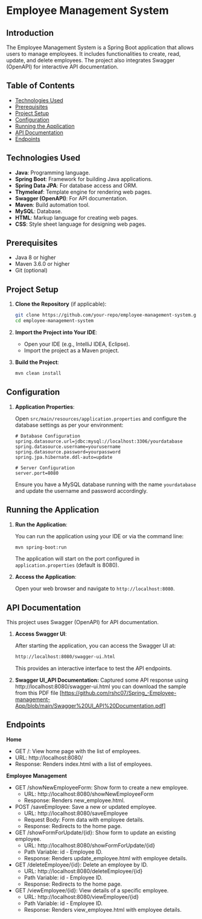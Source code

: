 # Employee Management System

## Introduction

The Employee Management System is a Spring Boot application that allows users to manage employees. It includes functionalities to create, read, update, and delete employees. The project also integrates Swagger (OpenAPI) for interactive API documentation.

## Table of Contents

- [Technologies Used](#technologies-used)
- [Prerequisites](#prerequisites)
- [Project Setup](#project-setup)
- [Configuration](#configuration)
- [Running the Application](#running-the-application)
- [API Documentation](#api-documentation)
- [Endpoints](#endpoints)

## Technologies Used

- **Java**: Programming language.
- **Spring Boot**: Framework for building Java applications.
- **Spring Data JPA**: For database access and ORM.
- **Thymeleaf**: Template engine for rendering web pages.
- **Swagger (OpenAPI)**: For API documentation.
- **Maven**: Build automation tool.
- **MySQL**: Database.
- **HTML**: Markup language for creating web pages.
- **CSS**: Style sheet language for designing web pages.

## Prerequisites

- Java 8 or higher
- Maven 3.6.0 or higher
- Git (optional)

## Project Setup

1. **Clone the Repository** (if applicable):

    ```sh
    git clone https://github.com/your-repo/employee-management-system.git
    cd employee-management-system
    ```

2. **Import the Project into Your IDE**:

    - Open your IDE (e.g., IntelliJ IDEA, Eclipse).
    - Import the project as a Maven project.

3. **Build the Project**:

    ```sh
    mvn clean install
    ```

## Configuration

1. **Application Properties**:

    Open `src/main/resources/application.properties` and configure the database settings as per your environment:

    ```properties
    # Database Configuration
    spring.datasource.url=jdbc:mysql://localhost:3306/yourdatabase
    spring.datasource.username=yourusername
    spring.datasource.password=yourpassword
    spring.jpa.hibernate.ddl-auto=update

    # Server Configuration
    server.port=8080
    ```

    Ensure you have a MySQL database running with the name `yourdatabase` and update the username and password accordingly.

## Running the Application

1. **Run the Application**:

    You can run the application using your IDE or via the command line:

    ```sh
    mvn spring-boot:run
    ```

    The application will start on the port configured in `application.properties` (default is 8080).

2. **Access the Application**:

    Open your web browser and navigate to `http://localhost:8080`.

## API Documentation

This project uses Swagger (OpenAPI) for API documentation.

1. **Access Swagger UI**:

    After starting the application, you can access the Swagger UI at:

    ```sh
    http://localhost:8080/swagger-ui.html
    ```

    This provides an interactive interface to test the API endpoints.
   
2. **Swagger UI_API Documentation:**
   Captured some API response using http://localhost:8080/swagger-ui.html you can download the sample from this PDF file [https://github.com/rshc07/Spring_-Employee-management-App/blob/main/Swagger%20UI_API%20Documentation.pdf]
## Endpoints

**Home**
- GET /: View home page with the list of employees.
- URL: http://localhost:8080/
- Response: Renders index.html with a list of employees.

**Employee Management**
- GET /showNewEmployeeForm: Show form to create a new employee.
    - URL: http://localhost:8080/showNewEmployeeForm
    - Response: Renders new_employee.html.
- POST /saveEmployee: Save a new or updated employee.
    - URL: http://localhost:8080/saveEmployee
    - Request Body: Form data with employee details.
    - Response: Redirects to the home page.
- GET /showFormForUpdate/{id}: Show form to update an existing employee.
    - URL: http://localhost:8080/showFormForUpdate/{id}
    - Path Variable: id - Employee ID.
    - Response: Renders update_employee.html with employee details.
- GET /deleteEmployee/{id}: Delete an employee by ID.
    - URL: http://localhost:8080/deleteEmployee/{id}
    - Path Variable: id - Employee ID.
    - Response: Redirects to the home page.
- GET /viewEmployee/{id}: View details of a specific employee.
    - URL: http://localhost:8080/viewEmployee/{id}
    - Path Variable: id - Employee ID.
    - Response: Renders view_employee.html with employee details.
